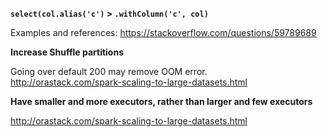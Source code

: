 **`select(col.alias('c')` > `.withColumn('c', col)`**

Examples and references: https://stackoverflow.com/questions/59789689

**Increase Shuffle partitions**

Going over default 200 may remove OOM error.  
http://orastack.com/spark-scaling-to-large-datasets.html

**Have smaller and more executors, rather than larger and few executors**

http://orastack.com/spark-scaling-to-large-datasets.html


